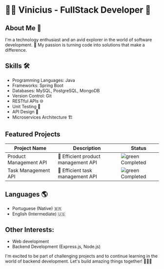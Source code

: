 # 👨‍💻 Vinicius - FullStack Developer 👾

## About Me 🚀
I'm a technology enthusiast and an avid explorer in the world of software development. 🌟 My passion is turning code into solutions that make a difference. 

## Skills 🛠️
- Programming Languages: Java
- Frameworks: Spring Boot
- Databases: MySQL, PostgreSQL, MongoDB
- Version Control: Git
- RESTful APIs 🌐
- Unit Testing 🧪
- API Design 📏
- Microservices Architecture 🏗️

## Featured Projects

| Project Name            | Description                                           | Status       |
|-------------------------|-------------------------------------------------------|--------------|
| Product Management API  | 🚀 Efficient product management API                | ![green](https://via.placeholder.com/15/008000/000000?text=Completed) Completed |
| Task Management API     | 🚀 Efficient task management API                   | ![green](https://via.placeholder.com/15/008000/000000?text=Completed) Completed |

## Languages 🌎
- Portuguese (Native) 🇧🇷
- English (Intermediate) 🇺🇸

## Other Interests:
- Web development
- Backend Development (Express.js, Node.js)

I'm excited to be part of challenging projects and to continue learning in the world of backend development. Let's build amazing things together! 🚀👨‍💻
